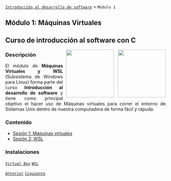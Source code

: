[`Introducción al desarrollo de software`](../README.md) > `Módulo 1`

## Módulo 1: Máquinas Virtuales 
## Curso de introducción al software con C

<img src="https://upload.wikimedia.org/wikipedia/commons/d/d5/Virtualbox_logo.png" align="right"  width="150">

<img src="https://news-cdn.softpedia.com/images/news2/is-the-switch-from-windows-to-linux-really-that-hard-529627-2.jpg" align="right" height="150" width="150" hspace="10">

<div style="text-align: justify;">

### Descripción
El módulo de __Máquinas Virtuales y WSL__ (Subsistema de Windows para Linux) forma parte del curso __Introducción al desarrollo de software__ y tiene como principal objetivo el hacer uso de Máquinas virtuales para correr el entorno de Sistemas Unix dentro de nuestra computadora de forma fácil y rápuda.

### Contenido

 - [Sesión 1: Máquinas virtuales](Sesion-01/Readme.md) 
 - [Sesión 2: WSL](Sesion-02/Readme.md)


 ### Instalaciones
 [`Virtual Box`](https://www.virtualbox.org/wiki/Downloads)
 [`WSL`](https://docs.microsoft.com/es-es/windows/wsl/install-win10)

 [`Anterior`](../README.md) [`Siguiente`](Sesion-01/README.md)

 </div>